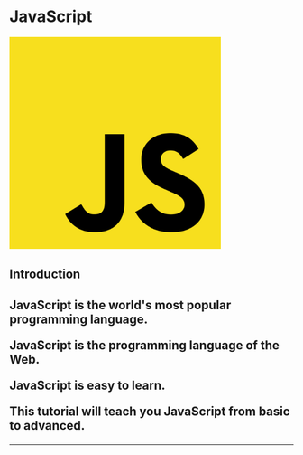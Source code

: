 # JavaScript
<img src = "https://github.com/jon890613/js/blob/main/js_image/1200px-Unofficial_JavaScript_logo_2.svg.png" width=375>

## Introduction
<h2>JavaScript is the world's most popular programming language.

JavaScript is the programming language of the Web.

JavaScript is easy to learn.

This tutorial will teach you JavaScript from basic to advanced.</h2>

-----------------------------------------------------------------------------------------------------------------------------
